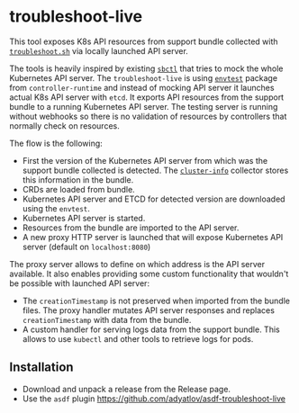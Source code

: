 # troubleshoot-live

This tool exposes K8s API resources from support bundle collected with [`troubleshoot.sh`](https://troubleshoot.sh) via locally launched API server.

The tools is heavily inspired by existing [`sbctl`](https://github.com/replicatedhq/sbctl) that tries to mock the whole Kubernetes API server. The `troubleshoot-live` is using [`envtest`](https://pkg.go.dev/sigs.k8s.io/controller-runtime/pkg/envtest) package from `controller-runtime` and instead of mocking API server it launches actual K8s API server with `etcd`. It exports API resources from the support bundle to a running Kubernetes API server. The testing server is running without webhooks so there is no validation of resources by controllers that normally check on resources.

The flow is the following:

- First the version of the Kubernetes API server from which was the support bundle collected is detected. The [`cluster-info`](https://troubleshoot.sh/docs/collect/cluster-info/) collector stores this information in the bundle.
- CRDs are loaded from bundle.
- Kubernetes API server and ETCD for detected version are downloaded using the `envtest`.
- Kubernetes API server is started.
- Resources from the bundle are imported to the API server.
- A new proxy HTTP server is launched that will expose Kubernetes API server (default on `localhost:8080`)

The proxy server allows to define on which address is the API server available. It also enables providing some custom functionality that wouldn't be possible with launched API server:

- The `creationTimestamp` is not preserved when imported from the bundle files. The proxy handler mutates API server responses and replaces `creationTimestamp` with data from the bundle.
- A custom handler for serving logs data from the support bundle. This allows to use `kubectl` and other tools to retrieve logs for pods.

## Installation

- Download and unpack a release from the Release page.
- Use the `asdf` plugin https://github.com/adyatlov/asdf-troubleshoot-live
